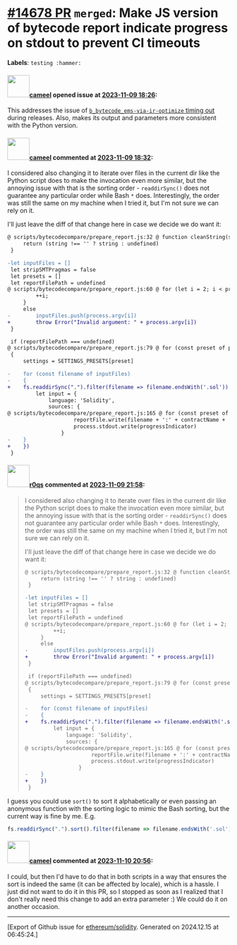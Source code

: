 # [\#14678 PR](https://github.com/ethereum/solidity/pull/14678) `merged`: Make JS version of bytecode report indicate progress on stdout to prevent CI timeouts
**Labels**: `testing :hammer:`


#### <img src="https://avatars.githubusercontent.com/u/137030?v=4" width="50">[cameel](https://github.com/cameel) opened issue at [2023-11-09 18:26](https://github.com/ethereum/solidity/pull/14678):

This addresses the issue of [`b_bytecode_ems-via-ir-optimize` timing out](https://app.circleci.com/pipelines/github/ethereum/solidity/31770/workflows/54cbef20-50ed-4b79-a86e-df23d522b25a/jobs/1418789) during releases. Also, makes its output and parameters more consistent with the Python version.

#### <img src="https://avatars.githubusercontent.com/u/137030?v=4" width="50">[cameel](https://github.com/cameel) commented at [2023-11-09 18:32](https://github.com/ethereum/solidity/pull/14678#issuecomment-1804346654):

I considered also changing it to iterate over files in the current dir like the Python script does to make the invocation even more similar, but the annoying issue with that is the sorting order - `readdirSync()` does not guarantee any particular order while Bash `*` does. Interestingly, the order was still the same on my machine when I tried it, but I'm not sure we can rely on it.

I'll just leave the diff of that change here in case we decide we do want it:
```diff
@ scripts/bytecodecompare/prepare_report.js:32 @ function cleanString(string)
     return (string !== '' ? string : undefined)
 }

-let inputFiles = []
 let stripSMTPragmas = false
 let presets = []
 let reportFilePath = undefined
@ scripts/bytecodecompare/prepare_report.js:60 @ for (let i = 2; i < process.argv.length; ++i)
         ++i;
     }
     else
-        inputFiles.push(process.argv[i])
+        throw Error("Invalid argument: " + process.argv[i])
 }

 if (reportFilePath === undefined)
@ scripts/bytecodecompare/prepare_report.js:79 @ for (const preset of presets)
 {
     settings = SETTINGS_PRESETS[preset]

-    for (const filename of inputFiles)
-    {
+    fs.readdirSync(".").filter(filename => filename.endsWith('.sol')).forEach((filename) => {
         let input = {
             language: 'Solidity',
             sources: {
@ scripts/bytecodecompare/prepare_report.js:165 @ for (const preset of presets)
                     reportFile.write(filename + ':' + contractName + ' ' + metadata + '\n')
                     process.stdout.write(progressIndicator)
                 }
-    }
+    })
 }
```

#### <img src="https://avatars.githubusercontent.com/u/457348?u=e02c93e6d98c1154952140a8d5af50d9d5ca59c9&v=4" width="50">[r0qs](https://github.com/r0qs) commented at [2023-11-09 21:58](https://github.com/ethereum/solidity/pull/14678#issuecomment-1804748283):

> I considered also changing it to iterate over files in the current dir like the Python script does to make the invocation even more similar, but the annoying issue with that is the sorting order - `readdirSync()` does not guarantee any particular order while Bash `*` does. Interestingly, the order was still the same on my machine when I tried it, but I'm not sure we can rely on it.
> 
> I'll just leave the diff of that change here in case we decide we do want it:
> 
> ```diff
> @ scripts/bytecodecompare/prepare_report.js:32 @ function cleanString(string)
>      return (string !== '' ? string : undefined)
>  }
> 
> -let inputFiles = []
>  let stripSMTPragmas = false
>  let presets = []
>  let reportFilePath = undefined
> @ scripts/bytecodecompare/prepare_report.js:60 @ for (let i = 2; i < process.argv.length; ++i)
>          ++i;
>      }
>      else
> -        inputFiles.push(process.argv[i])
> +        throw Error("Invalid argument: " + process.argv[i])
>  }
> 
>  if (reportFilePath === undefined)
> @ scripts/bytecodecompare/prepare_report.js:79 @ for (const preset of presets)
>  {
>      settings = SETTINGS_PRESETS[preset]
> 
> -    for (const filename of inputFiles)
> -    {
> +    fs.readdirSync(".").filter(filename => filename.endsWith('.sol')).forEach((filename) => {
>          let input = {
>              language: 'Solidity',
>              sources: {
> @ scripts/bytecodecompare/prepare_report.js:165 @ for (const preset of presets)
>                      reportFile.write(filename + ':' + contractName + ' ' + metadata + '\n')
>                      process.stdout.write(progressIndicator)
>                  }
> -    }
> +    })
>  }
> ```

I guess you could use `sort()` to sort it alphabetically or even passing an anonymous function with the sorting logic to mimic the Bash sorting, but the current way is fine by me. E.g.
```js
fs.readdirSync(".").sort().filter(filename => filename.endsWith('.sol')).forEach((filename) => {
```

#### <img src="https://avatars.githubusercontent.com/u/137030?v=4" width="50">[cameel](https://github.com/cameel) commented at [2023-11-10 20:56](https://github.com/ethereum/solidity/pull/14678#issuecomment-1806420823):

I could, but then I'd have to do that in both scripts in a way that ensures the sort is indeed the same (it can be affected by locale), which is a hassle. I just did not want to do it in this PR, so I stopped as soon as I realized that I don't really need this change to add an extra parameter :) We could do it on another occasion.


-------------------------------------------------------------------------------



[Export of Github issue for [ethereum/solidity](https://github.com/ethereum/solidity). Generated on 2024.12.15 at 06:45:24.]
